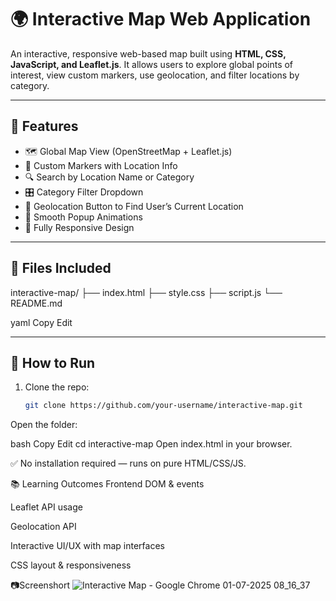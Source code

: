 # 🌍 Interactive Map Web Application

An interactive, responsive web-based map built using **HTML, CSS, JavaScript, and Leaflet.js**. It allows users to explore global points of interest, view custom markers, use geolocation, and filter locations by category.

---

## 🚀 Features

- 🗺️ Global Map View (OpenStreetMap + Leaflet.js)
- 📍 Custom Markers with Location Info
- 🔍 Search by Location Name or Category
- 🎛️ Category Filter Dropdown
- 🧭 Geolocation Button to Find User’s Current Location
- 🎨 Smooth Popup Animations
- 📱 Fully Responsive Design

---

## 📁 Files Included

interactive-map/
├── index.html
├── style.css
├── script.js
└── README.md

yaml
Copy
Edit

---

## 🔧 How to Run

1. Clone the repo:
   ```bash
   git clone https://github.com/your-username/interactive-map.git
Open the folder:

bash
Copy
Edit
cd interactive-map
Open index.html in your browser.

✅ No installation required — runs on pure HTML/CSS/JS.

📚 Learning Outcomes
Frontend DOM & events

Leaflet API usage

Geolocation API

Interactive UI/UX with map interfaces

CSS layout & responsiveness

📷Screenshort
![Interactive Map - Google Chrome 01-07-2025 08_16_37](https://github.com/user-attachments/assets/7ea317b6-d7d8-4ad0-b87d-808a7b1dd9a9)

